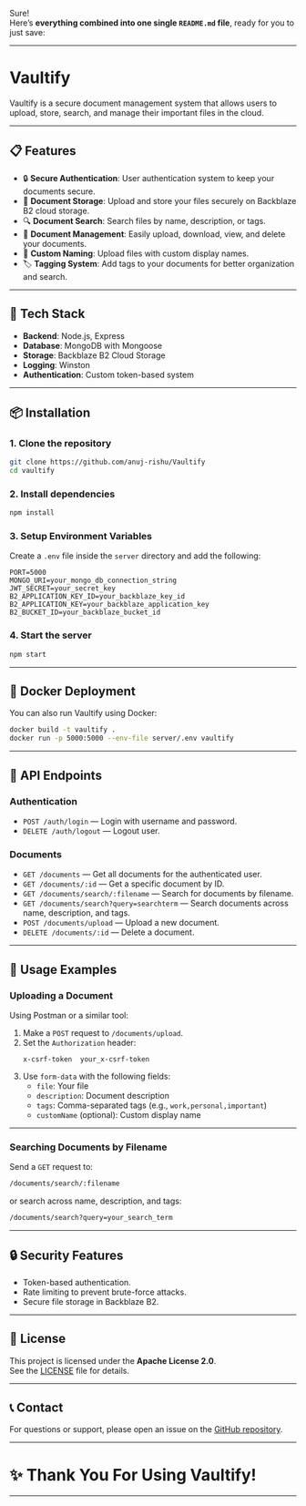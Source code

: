 Sure!  
Here’s **everything combined into one single `README.md` file**, ready for you to just save:

---

# Vaultify

Vaultify is a secure document management system that allows users to upload, store, search, and manage their important files in the cloud.

---

## 📋 Features

- 🔒 **Secure Authentication**: User authentication system to keep your documents secure.
- 📁 **Document Storage**: Upload and store your files securely on Backblaze B2 cloud storage.
- 🔍 **Document Search**: Search files by name, description, or tags.
- 📱 **Document Management**: Easily upload, download, view, and delete your documents.
- 📄 **Custom Naming**: Upload files with custom display names.
- 🏷️ **Tagging System**: Add tags to your documents for better organization and search.

---

## 🚀 Tech Stack

- **Backend**: Node.js, Express
- **Database**: MongoDB with Mongoose
- **Storage**: Backblaze B2 Cloud Storage
- **Logging**: Winston
- **Authentication**: Custom token-based system

---

## 📦 Installation

### 1. Clone the repository

```bash
git clone https://github.com/anuj-rishu/Vaultify
cd vaultify
```

### 2. Install dependencies

```bash
npm install
```

### 3. Setup Environment Variables

Create a `.env` file inside the `server` directory and add the following:

```env
PORT=5000
MONGO_URI=your_mongo_db_connection_string
JWT_SECRET=your_secret_key
B2_APPLICATION_KEY_ID=your_backblaze_key_id
B2_APPLICATION_KEY=your_backblaze_application_key
B2_BUCKET_ID=your_backblaze_bucket_id
```

### 4. Start the server

```bash
npm start
```

---

## 🐳 Docker Deployment

You can also run Vaultify using Docker:

```bash
docker build -t vaultify .
docker run -p 5000:5000 --env-file server/.env vaultify
```

---

## 📝 API Endpoints

### Authentication

- `POST /auth/login` — Login with username and password.
- `DELETE /auth/logout` — Logout user.

### Documents

- `GET /documents` — Get all documents for the authenticated user.
- `GET /documents/:id` — Get a specific document by ID.
- `GET /documents/search/:filename` — Search for documents by filename.
- `GET /documents/search?query=searchterm` — Search documents across name, description, and tags.
- `POST /documents/upload` — Upload a new document.
- `DELETE /documents/:id` — Delete a document.

---

## 📄 Usage Examples

### Uploading a Document

Using Postman or a similar tool:

1. Make a `POST` request to `/documents/upload`.
2. Set the `Authorization` header:
   ```
   x-csrf-token  your_x-csrf-token
   ```
3. Use `form-data` with the following fields:
   - `file`: Your file
   - `description`: Document description
   - `tags`: Comma-separated tags (e.g., `work,personal,important`)
   - `customName` (optional): Custom display name

---

### Searching Documents by Filename

Send a `GET` request to:

```bash
/documents/search/:filename
```

or search across name, description, and tags:

```bash
/documents/search?query=your_search_term
```

---

## 🔒 Security Features

- Token-based authentication.
- Rate limiting to prevent brute-force attacks.
- Secure file storage in Backblaze B2.

---

## 📜 License

This project is licensed under the **Apache License 2.0**.  
See the [LICENSE](LICENSE) file for details.

---

## 📞 Contact

For questions or support, please open an issue on the [GitHub repository](https://github.com/anuj-rishu/Vaultify).

---

# ✨ Thank You For Using Vaultify!

---
